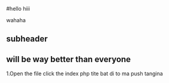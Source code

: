 #hello
hiii

wahaha
## subheader

## will be way better than everyone

1.Open the file click the index php
tite bat di to ma push tangina
